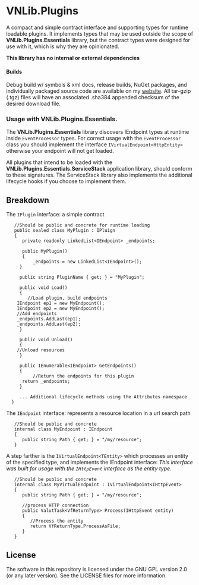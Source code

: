 # VNLib.Plugins

A compact and simple contract interface and supporting types for runtime loadable plugins. It implements types that may be used outside the scope of **VNLib.Plugins.Essentials** library, but the contract types were designed for use with it, which is why they are opinionated. 

**This library has no internal or external dependencies**

#### Builds
Debug build w/ symbols & xml docs, release builds, NuGet packages, and individually packaged source code are available on my [website](https://www.vaughnnugent.com/resources/software). All tar-gzip (.tgz) files will have an associated .sha384 appended checksum of the desired download file.

### Usage with VNLib.Plugins.Essentials.

The **VNLib.Plugins.Essentials** library discovers IEndpoint types at runtime inside `EventProcessor` types. For correct usage with the `EventProcessor` class you should implement the interface `IVirtualEndpoint<HttpEntity>` otherwise your endpoint will not get loaded.

All plugins that intend to be loaded with the **VNLib.Plugins.Essentials.ServiceStack** application library, should conform to these signatures. The ServiceStack library also implements the additional lifecycle hooks if you choose to implement them.

## Breakdown

The `IPlugin` interface: a simple contract
``` programming language C#
   //Should be public and concrete for runtime loading
   public sealed class MyPlugin : IPluign
   {
      private readonly LinkedList<IEndpoint> _endpoints;

      public MyPlugin()
      {
          _endpoints = new LinkedList<IEndpoint>();
     }

     public string PluginName { get; } = "MyPlugin";
	  
     public void Load()
     {
        //Load plugin, build endpoints
	IEndpoint ep1 = new MyEndpoint();
	IEndpoint ep2 = new MyEndpoint();
	//Add endpoints
	_endpoints.AddLast(ep1);
	_endpoints.AddLast(ep2);
     }
	
     public void Unload()
     {
	//Unload resources
     }
	
     public IEnumerable<IEndpoint> GetEndpoints()
     {
          //Return the endpoints for this plugin
	  return _endpoints;
     }
     
     ... Additional lifecycle methods using the Attributes namespace
  }
```

The `IEndpoint` interface: represents a resource location in a url search path
``` programming language C#
   //Should be public and concrete
   internal class MyEndpoint : IEndpoint
   {
      public string Path { get; } = "/my/resource";
   }
```

A step farther is the `IVirtualEndpoint<TEntity>` which processes an entity of the specified type, and implements the IEndpoint interface:
_This interface was built for usage with the `IHttpEvent` interface as the entity type._
```
   //Should be public and concrete
   internal class MyVirtualEndpoint : IVirtualEndpoint<IHttpEvent>
   {
      public string Path { get; } = "/my/resource";
	  
      //process HTTP connection
      public ValutTask<VfReturnType> Process(IHttpEvent entity)
      {
         //Process the entity
         return VfReturnType.ProcessAsFile;
      }
   }
```
## License 
The software in this repository is licensed under the GNU GPL version 2.0 (or any later version).
See the LICENSE files for more information.